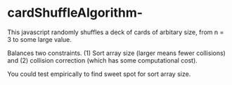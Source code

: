 # cardShuffleAlgorithm-

This javascript randomly shuffles a deck of cards of arbitary size, from n = 3 to some large value.

Balances two constraints. (1) Sort array size (larger means fewer collisions) and (2) collision correction (which has some computational cost).

You could test empirically to find sweet spot for sort array size.

